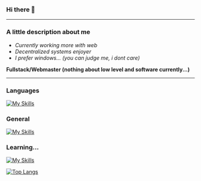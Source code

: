 ### Hi there 👋

-----------

### A little description about me

- _Currently working more with web_
- _Decentralized systems enjoyer_
- _I prefer windows... (you can judge me, i dont care)_
 
**Fullstack/Webmaster (nothing about low level and software currently...)**

-----------

### Languages
[![My Skills](https://skills.thijs.gg/icons?i=js,ts)](https://skills.thijs.gg)

### General
[![My Skills](https://skills.thijs.gg/icons?i=html,css,react,nodejs,mongodb)](https://skills.thijs.gg)

### Learning...
[![My Skills](https://skills.thijs.gg/icons?i=py,c)](https://skills.thijs.gg)


[![Top Langs](https://github-readme-stats.vercel.app/api/top-langs/?username=SerjeiMikailov&layout=compact&theme=dracula&langs_count=6)](https://github.com/anuraghazra/github-readme-stats)

